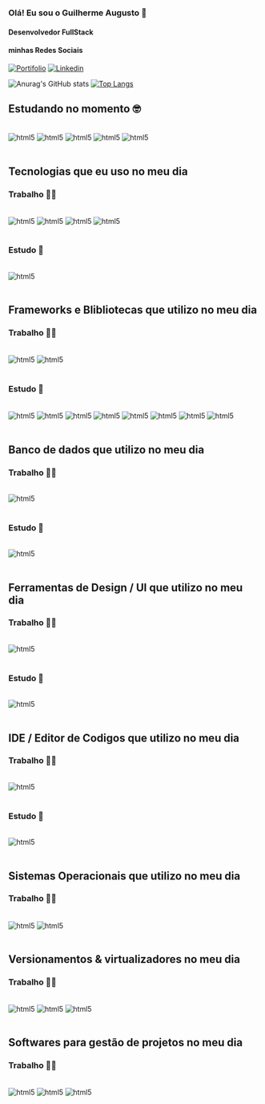 ### Olá! Eu sou o Guilherme Augusto 👋 
#### Desenvolvedor FullStack

#### minhas Redes Sociais
[![Portifolio](https://img.shields.io/badge/-Behance-blue?style=for-the-badge&logo=behance&logoColor=white)]()
[![Linkedin](https://img.shields.io/badge/LinkedIn-0077B5?style=for-the-badge&logo=linkedin&logoColor=white)](https://www.linkedin.com/in/guilherme-silva1911)

![Anurag's GitHub stats](https://github-readme-stats.vercel.app/api?username=guilhermea19&show_icons=true&theme=tokyonight)
[![Top Langs](https://github-readme-stats.vercel.app/api/top-langs/?username=guilhermea19&hide_progress=false)](https://github.com/guilhermea19)

## Estudando no momento 🤓
<div style="display: inline_block"><br/>
    <img align="center" alt="html5" src="https://img.shields.io/badge/JavaScript-F7DF1E?style=for-the-badge&logo=javascript&logoColor=black"/>
    <img align="center" alt="html5" src="https://img.shields.io/badge/Figma-F24E1E?style=for-the-badge&logo=figma&logoColor=white"/>
    <img align="center" alt="html5" src="https://img.shields.io/badge/Sass-CC6699?style=for-the-badge&logo=sass&logoColor=white"/>
        <img align="center" alt="html5" src="https://img.shields.io/badge/vite-%23646CFF.svg?style=for-the-badge&logo=vite&logoColor=white"/>
    <img align="center" alt="html5" src="https://img.shields.io/badge/react-%2320232a.svg?style=for-the-badge&logo=react&logoColor=%2361DAFB"/>
</div><br/>

## Tecnologias que eu uso no meu dia

### Trabalho 👨‍💻
<div style="display: inline_block"><br/>
    <img align="center" alt="html5" src="https://img.shields.io/badge/HTML5-E34F26?style=for-the-badge&logo=html5&logoColor=white"/>
    <img align="center" alt="html5" src="https://img.shields.io/badge/CSS3-1572B6?style=for-the-badge&logo=css3&logoColor=white"/>
    <img align="center" alt="html5" src="https://img.shields.io/badge/JavaScript-F7DF1E?style=for-the-badge&logo=javascript&logoColor=black"/>
    <img align="center" alt="html5" src="https://img.shields.io/badge/PHP-777BB4?style=for-the-badge&logo=php&logoColor=white"/>
</div><br/>

### Estudo 📖
<div style="display: inline_block"><br/>
 <img align="center" alt="html5" src="https://img.shields.io/badge/typescript-%23007ACC.svg?style=for-the-badge&logo=typescript&logoColor=white"/>
</div><br/>

## Frameworks e Blibliotecas que utilizo no meu dia

### Trabalho 👨‍💻
<div style="display: inline_block"><br/>
    <img align="center" alt="html5" src="https://img.shields.io/badge/Vue.js-35495E?style=for-the-badge&logo=vue.js&logoColor=4FC08D"/>
    <img align="center" alt="html5" src="https://img.shields.io/badge/Bootstrap-563D7C?style=for-the-badge&logo=bootstrap&logoColor=white"/>
</div><br/>

### Estudo 📖
<div style="display: inline_block"><br/>
    <img align="center" alt="html5" src="https://img.shields.io/badge/Sass-CC6699?style=for-the-badge&logo=sass&logoColor=white"/>
    <img align="center" alt="html5" src="https://img.shields.io/badge/styled--components-DB7093?style=for-the-badge&logo=styled-components&logoColor=white"/>
    <img align="center" alt="html5" src="https://img.shields.io/badge/Material--UI-0081CB?style=for-the-badge&logo=material-ui&logoColor=white"/>
    <img align="center" alt="html5" src="https://img.shields.io/badge/bulma-00D0B1?style=for-the-badge&logo=bulma&logoColor=white"/>
    <img align="center" alt="html5" src="https://img.shields.io/badge/Quasar-16B7FB?style=for-the-badge&logo=quasar&logoColor=black"/>
    <img align="center" alt="html5" src="https://img.shields.io/badge/Vuetify-1867C0?style=for-the-badge&logo=vuetify&logoColor=AEDDFF"/>
    <img align="center" alt="html5" src="https://img.shields.io/badge/vite-%23646CFF.svg?style=for-the-badge&logo=vite&logoColor=white"/>
    <img align="center" alt="html5" src="https://img.shields.io/badge/react-%2320232a.svg?style=for-the-badge&logo=react&logoColor=%2361DAFB"/>
</div><br/>

## Banco de dados que utilizo no meu dia

### Trabalho 👨‍💻

<div style="display: inline_block"><br/>
    <img align="center" alt="html5" src="https://img.shields.io/badge/PostgreSQL-316192?style=for-the-badge&logo=postgresql&logoColor=white"/>
</div><br/>

### Estudo 📖

<div style="display: inline_block"><br/>
    <img align="center" alt="html5" src="https://img.shields.io/badge/MongoDB-%234ea94b.svg?style=for-the-badge&logo=mongodb&logoColor=white"/>    
</div><br/>

## Ferramentas de Design / UI que utilizo no meu dia

### Trabalho 👨‍💻

<div style="display: inline_block"><br/>
    <img align="center" alt="html5" src="https://img.shields.io/badge/Figma-F24E1E?style=for-the-badge&logo=figma&logoColor=white"/>
</div><br/>

### Estudo 📖

<div style="display: inline_block"><br/>
    <img align="center" alt="html5" src="https://img.shields.io/badge/Adobe%20XD-470137?style=for-the-badge&logo=Adobe%20XD&logoColor=#FF61F6"/>
</div><br/>

## IDE / Editor de Codigos que utilizo no meu dia

### Trabalho 👨‍💻
<div style="display: inline_block"><br/>
<img align="center" alt="html5" src="https://img.shields.io/badge/phpstorm-143?style=for-the-badge&logo=phpstorm&logoColor=black&color=black&labelColor=darkorchid"/>
</div><br/>

### Estudo 📖
<div style="display: inline_block"><br/>
<img align="center" alt="html5" src="https://img.shields.io/badge/Visual_Studio_Code-0078D4?style=for-the-badge&logo=visual%20studio%20code&logoColor=white"/>
</div><br/>

## Sistemas Operacionais que utilizo no meu dia

### Trabalho 👨‍💻
<div style="display: inline_block"><br/>
<img align="center" alt="html5" src="https://img.shields.io/badge/Windows%2011-%230079d5.svg?style=for-the-badge&logo=Windows%2011&logoColor=white"/>
<img align="center" alt="html5" src="https://img.shields.io/badge/Ubuntu-E95420?style=for-the-badge&logo=ubuntu&logoColor=white"/>
</div><br/>

## Versionamentos & virtualizadores no meu dia

### Trabalho 👨‍💻
<div style="display: inline_block"><br/>
<img align="center" alt="html5" src="https://img.shields.io/badge/docker-%230db7ed.svg?style=for-the-badge&logo=docker&logoColor=white"/>
<img align="center" alt="html5" src="https://img.shields.io/badge/git-%23F05033.svg?style=for-the-badge&logo=git&logoColor=white"/>
<img align="center" alt="html5" src="https://img.shields.io/badge/gitlab-%23181717.svg?style=for-the-badge&logo=gitlab&logoColor=white"/>
</div><br/>

## Softwares para gestão de projetos no meu dia

### Trabalho 👨‍💻

<div style="display: inline_block"><br/>
<img align="center" alt="html5" src="https://img.shields.io/badge/jira-%230A0FFF.svg?style=for-the-badge&logo=jira&logoColor=white"/>
<img align="center" alt="html5" src="https://img.shields.io/badge/Notion-%23000000.svg?style=for-the-badge&logo=notion&logoColor=white"/>
<img align="center" alt="html5" src="https://img.shields.io/badge/Trello-%23026AA7.svg?style=for-the-badge&logo=Trello&logoColor=white"/>
</div><br/>
